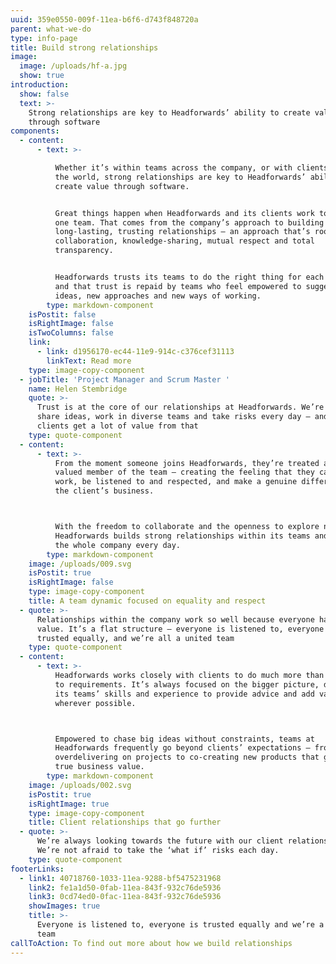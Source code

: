 ```yaml
---
uuid: 359e0550-009f-11ea-b6f6-d743f848720a
parent: what-we-do
type: info-page
title: Build strong relationships
image:
  image: /uploads/hf-a.jpg
  show: true
introduction:
  show: false
  text: >-
    Strong relationships are key to Headforwards’ ability to create value
    through software
components:
  - content:
      - text: >-

          Whether it’s within teams across the company, or with clients across
          the world, strong relationships are key to Headforwards’ ability to
          create value through software.


          Great things happen when Headforwards and its clients work together as
          one team. That comes from the company’s approach to building
          long-lasting, trusting relationships – an approach that’s rooted in
          collaboration, knowledge-sharing, mutual respect and total
          transparency. 


          Headforwards trusts its teams to do the right thing for each client,
          and that trust is repaid by teams who feel empowered to suggest new
          ideas, new approaches and new ways of working.
        type: markdown-component
    isPostit: false
    isRightImage: false
    isTwoColumns: false
    link:
      - link: d1956170-ec44-11e9-914c-c376cef31113
        linkText: Read more
    type: image-copy-component
  - jobTitle: 'Project Manager and Scrum Master '
    name: Helen Stembridge
    quote: >-
      Trust is at the core of our relationships at Headforwards. We’re free to
      share ideas, work in diverse teams and take risks every day – and our
      clients get a lot of value from that
    type: quote-component
  - content:
      - text: >-
          From the moment someone joins Headforwards, they’re treated as a
          valued member of the team – creating the feeling that they can come to
          work, be listened to and respected, and make a genuine difference to
          the client’s business.



          With the freedom to collaborate and the openness to explore new ideas,
          Headforwards builds strong relationships within its teams and across
          the whole company every day.
        type: markdown-component
    image: /uploads/009.svg
    isPostit: true
    isRightImage: false
    type: image-copy-component
    title: A team dynamic focused on equality and respect
  - quote: >-
      Relationships within the company work so well because everyone has equal
      value. It’s a flat structure – everyone is listened to, everyone is
      trusted equally, and we’re all a united team
    type: quote-component
  - content:
      - text: >-
          Headforwards works closely with clients to do much more than deliver
          to requirements. It’s always focused on the bigger picture, drawing on
          its teams’ skills and experience to provide advice and add value
          wherever possible.



          Empowered to chase big ideas without constraints, teams at
          Headforwards frequently go beyond clients’ expectations – from
          overdelivering on projects to co-creating new products that generate
          true business value.
        type: markdown-component
    image: /uploads/002.svg
    isPostit: true
    isRightImage: true
    type: image-copy-component
    title: Client relationships that go further
  - quote: >-
      We’re always looking towards the future with our client relationships.
      We’re not afraid to take the ‘what if’ risks each day. 
    type: quote-component
footerLinks:
  - link1: 40718760-1033-11ea-9288-bf5475231968
    link2: fe1a1d50-0fab-11ea-843f-932c76de5936
    link3: 0cd74ed0-0fac-11ea-843f-932c76de5936
    showImages: true
    title: >-
      Everyone is listened to, everyone is trusted equally and we’re a united
      team
callToAction: To find out more about how we build relationships
---
```


